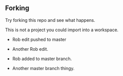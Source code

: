 ## Forking
Try forking this repo and see what happens.

This is not a project you could import into a workspace.

* Rob edit pushed to master
* Another Rob edit.
* Rob added to master branch.

* Another master branch thingy.
